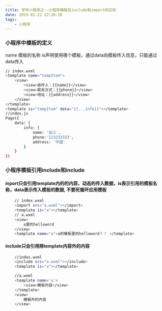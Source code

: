 ```yaml
---
title: 学学小程序之--小程序模板及include和import的区别
date: 2019-01-22 22:26:26
tags: 
    - 小程序
---
```



### 小程序中模板的定义

name 模板的名称
is声明使用哪个模板，通过data向模板传入信息，只能通过data传入
```bash
// index.wxml
<template name="tempItem">
    <view>
        <view>收件人：{{name}}</view>
        <view>联系方式：{{phone}}</view>
        <view>地址：{{address}}</view>
    </view>
</template>
<template is="tempItem" data="{{...info}}"></template>
//index.js
Page({
    data: {
        info: {
            name: '张三',
            phone:'123232323',
            address: '中国'
        }
    }
})
```
### 小程序模板引用include和include


#### inport只会引用template内的的内容，动态的传入数据，is表示引用的模板名称，data表示传入模板的数据, 不要死循环应用模板
```bash
    // index.wxml
    <import src="a.wxml"></import>
    <template is="a"></template>
    // a.wxml
    <view>
        a里的helloword
    </view>
    <template name="a">a的模板里的helloword！！ </template>
```
#### include只会引用除template内容外的内容

```bash
    //index.wxml
    <include src="a.wxml"></include>
    <template is="a"></template>

    //a.wxml
    <template name='a'>
        <view>模板内容</view>
    </template>
    <view>
        模板外的内容
    </view>
```
<!--more-->